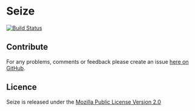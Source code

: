 Seize
=======

[![Build Status](https://secure.travis-ci.org/brendanhay/seize.png)](http://travis-ci.org/brendanhay/seize)


<a name="contribute" />

Contribute
----------

For any problems, comments or feedback please create an issue [here on GitHub](github.com/brendanhay/seize/issues).


<a name="licence" />

Licence
-------

Seize is released under the [Mozilla Public License Version 2.0](http://www.mozilla.org/MPL/)
